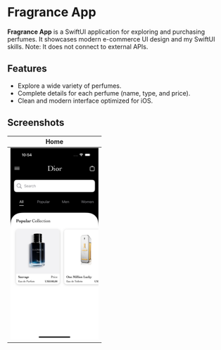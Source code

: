 # Fragrance App

**Fragrance App** is a SwiftUI application for exploring and purchasing perfumes. It showcases modern e-commerce UI design and my SwiftUI skills. Note: It does not connect to external APIs.

## Features

- Explore a wide variety of perfumes.
- Complete details for each perfume (name, type, and price).
- Clean and modern interface optimized for iOS.


## Screenshots

| **Home** |
|:-----------------------:|
| <img src="./Screenshots/s1.png" width="200"> |